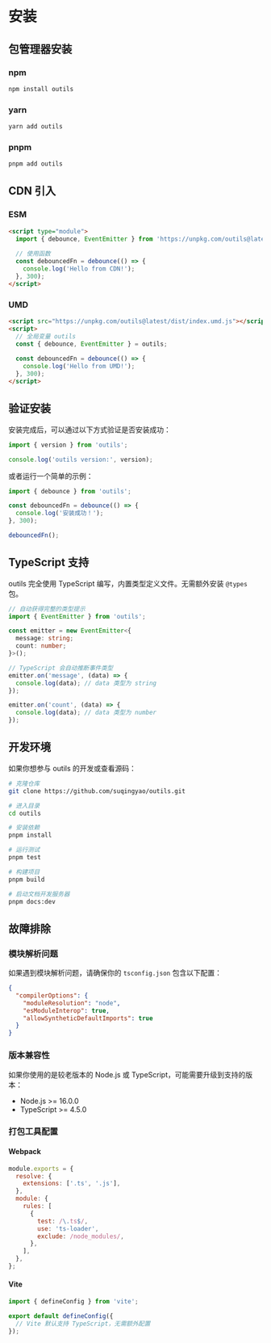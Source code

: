 # 安装

## 包管理器安装

### npm

```bash
npm install outils
```

### yarn

```bash
yarn add outils
```

### pnpm

```bash
pnpm add outils
```

## CDN 引入

### ESM

```html
<script type="module">
  import { debounce, EventEmitter } from 'https://unpkg.com/outils@latest/dist/index.js';
  
  // 使用函数
  const debouncedFn = debounce(() => {
    console.log('Hello from CDN!');
  }, 300);
</script>
```

### UMD

```html
<script src="https://unpkg.com/outils@latest/dist/index.umd.js"></script>
<script>
  // 全局变量 outils
  const { debounce, EventEmitter } = outils;
  
  const debouncedFn = debounce(() => {
    console.log('Hello from UMD!');
  }, 300);
</script>
```

## 验证安装

安装完成后，可以通过以下方式验证是否安装成功：

```typescript
import { version } from 'outils';

console.log('outils version:', version);
```

或者运行一个简单的示例：

```typescript
import { debounce } from 'outils';

const debouncedFn = debounce(() => {
  console.log('安装成功！');
}, 300);

debouncedFn();
```

## TypeScript 支持

outils 完全使用 TypeScript 编写，内置类型定义文件。无需额外安装 `@types` 包。

```typescript
// 自动获得完整的类型提示
import { EventEmitter } from 'outils';

const emitter = new EventEmitter<{
  message: string;
  count: number;
}>();

// TypeScript 会自动推断事件类型
emitter.on('message', (data) => {
  console.log(data); // data 类型为 string
});

emitter.on('count', (data) => {
  console.log(data); // data 类型为 number
});
```

## 开发环境

如果你想参与 outils 的开发或查看源码：

```bash
# 克隆仓库
git clone https://github.com/suqingyao/outils.git

# 进入目录
cd outils

# 安装依赖
pnpm install

# 运行测试
pnpm test

# 构建项目
pnpm build

# 启动文档开发服务器
pnpm docs:dev
```

## 故障排除

### 模块解析问题

如果遇到模块解析问题，请确保你的 `tsconfig.json` 包含以下配置：

```json
{
  "compilerOptions": {
    "moduleResolution": "node",
    "esModuleInterop": true,
    "allowSyntheticDefaultImports": true
  }
}
```

### 版本兼容性

如果你使用的是较老版本的 Node.js 或 TypeScript，可能需要升级到支持的版本：

- Node.js >= 16.0.0
- TypeScript >= 4.5.0

### 打包工具配置

#### Webpack

```javascript
module.exports = {
  resolve: {
    extensions: ['.ts', '.js'],
  },
  module: {
    rules: [
      {
        test: /\.ts$/,
        use: 'ts-loader',
        exclude: /node_modules/,
      },
    ],
  },
};
```

#### Vite

```javascript
import { defineConfig } from 'vite';

export default defineConfig({
  // Vite 默认支持 TypeScript，无需额外配置
});
```